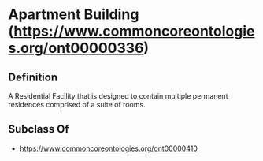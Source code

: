# Apartment Building (https://www.commoncoreontologies.org/ont00000336)

## Definition
A Residential Facility that is designed to contain multiple permanent residences comprised of a suite of rooms.

## Subclass Of
- https://www.commoncoreontologies.org/ont00000410

